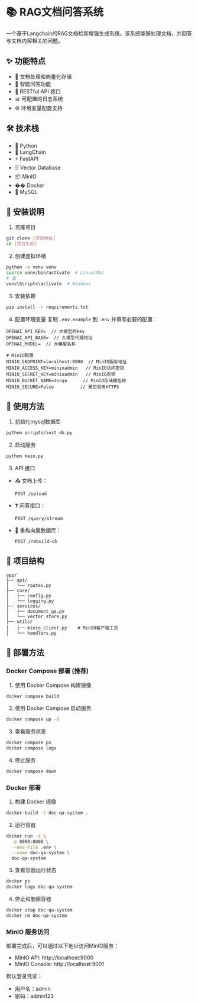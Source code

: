 # 📚 RAG文档问答系统

一个基于Langchain的RAG文档检索增强生成系统。该系统能够处理文档，并回答与文档内容相关的问题。

## ✨ 功能特点

- 📝 文档处理和向量化存储
- 🤖 智能问答功能
- 🚀 RESTful API 接口
- 📊 可配置的日志系统
- ⚙️ 环境变量配置支持

## 🛠 技术栈

- 🐍 Python
- 🔗 LangChain
- ⚡ FastAPI
- 🗄️ Vector Database
- 📦 MinIO
- �� Docker
- 🎲 MySQL

## 🚀 安装说明

1. 克隆项目
```bash
git clone [项目地址]
cd [项目名称]
```

2. 创建虚拟环境
```bash
python -m venv venv
source venv/bin/activate  # Linux/Mac
# 或
venv\Scripts\activate  # Windows
```

3. 安装依赖
```bash
pip install -r requirements.txt
```

4. 配置环境变量
复制 `.env.example` 到 `.env` 并填写必要的配置：
```
OPENAI_API_KEY=  // 大模型的key
OPENAI_API_BASE=  // 大模型代理地址
OPENAI_MODEL=  // 大模型名称

# MinIO配置
MINIO_ENDPOINT=localhost:9000  // MinIO服务地址
MINIO_ACCESS_KEY=minioadmin   // MinIO访问密钥
MINIO_SECRET_KEY=minioadmin   // MinIO密钥
MINIO_BUCKET_NAME=docqa      // MinIO存储桶名称
MINIO_SECURE=False          // 是否启用HTTPS
```

## 📖 使用方法
1. 初始化mysql数据库
```bash
python scripts/init_db.py
```

2. 启动服务
```bash
python main.py
```

3. API 接口

- 📤 文档上传：
  ```
  POST /upload
  ```

- ❓ 问答接口：
  ```
  POST /query/stream
  ```
- 🚿 重构向量数据库：
  ```
  POST /rebuild-db
  ```
## 📁 项目结构

```
app/
├── api/
│   └── routes.py
├── core/
│   ├── config.py
│   └── logging.py
├── services/
│   ├── document_qa.py
│   └── vector_store.py
├── utils/
│   ├── minio_client.py    # MinIO客户端工具
│   └── handlers.py
```

## 🐳 部署方法

### Docker Compose 部署 (推荐)

1. 使用 Docker Compose 构建镜像
```bash
docker compose build
```

2. 使用 Docker Compose 启动服务
```bash
docker compose up -d
```

3. 查看服务状态
```bash
docker compose ps
docker compose logs
```

4. 停止服务
```bash
docker compose down
```

### Docker 部署

1. 构建 Docker 镜像
```bash
docker build -t doc-qa-system .
```

2. 运行容器
```bash
docker run -d \
  -p 8000:8000 \
  --env-file .env \
  --name doc-qa-system \
  doc-qa-system
```

3. 查看容器运行状态
```bash
docker ps
docker logs doc-qa-system
```

4. 停止和删除容器
```bash
docker stop doc-qa-system
docker rm doc-qa-system
```

### MinIO 服务访问

部署完成后，可以通过以下地址访问MinIO服务：

- MinIO API: http://localhost:9000
- MinIO Console: http://localhost:9001

默认登录凭证：
- 用户名：admin
- 密码：admin123